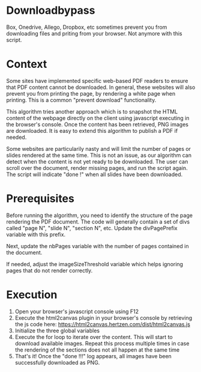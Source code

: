 # Downloadbypass
Box, Onedrive, Allego, Dropbox, etc sometimes prevent you from downloading files and priting from your browser. Not anymore with this script.

# Context
Some sites have implemented specific web-based PDF readers to ensure that PDF content cannot be downloaded. In general, these websites will also prevent you from printing the page, by rendering a white page when printing. This is a common "prevent download" functionality.

This algorithm tries another approach which is to snapshot the HTML content of the webpage directly on the client using javascript executing in the browser's console. Once the content has been retrieved, PNG images are downloaded. It is easy to extend this algorithm to publish a PDF if needed.

Some websites are particularily nasty and will limit the number of pages or slides rendered at the same time. This is not an issue, as our algorithm can detect when the content is not yet ready to be downloaded. The user can scroll over the document, render missing pages, and run the script again. The script will indicate "done !" when all slides have been downloaded.

# Prerequisites
Before running the algorithm, you need to identify the structure of the page rendering the PDF document. The code will generally contain a set of divs called "page N", "slide N", "section N", etc. Update the divPagePrefix variable with this prefix.

Next, update the nbPages variable with the number of pages contained in the document. 

If needed, adjust the imageSizeThreshold variable which helps ignoring pages that do not render correctly.

# Execution
1. Open your browser's javascript console using F12
2. Execute the html2canvas plugin in your browser's console by retrieving the js code here:  https://html2canvas.hertzen.com/dist/html2canvas.js
3. Initialize the three global variables
4. Execute the for loop to iterate over the content. This will start to download available images. Repeat this process multiple times in case the rendering of the sections does not all happen at the same time
5. That's it! Once the "done !!!" log appears, all images have been successfully downloaded as PNG.


